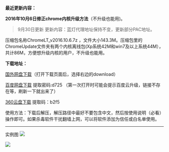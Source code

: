 **最近更新内容：**

**2016年10月6日修正chrome内核升级方法**（不升级也能用)。

> 9月30日更新 更新内容：蓝灯代理地址保持不变，更新部分PAC地址。

压缩包名称ChromeLT_v2016.10.6.7z ，文件大小143.3M。压缩包里的ChromeUpdate文件夹有两个内核离线包(Xp系统42M和win7及以上系统44M），共计86M，方便想升级内核的用户，不升级也能用。

**下载地址：**

[国外网盘下载](https://mega.nz/#!5kJCQb7A!YDjjWAu4fkNfmnNqiOUngjb0PbasmT1rJzj07CmsuLU)（打开下载页面后，选择右边的download）

[百度网盘下载](http://pan.baidu.com/s/1kVnWeB9) 提取密码:d725 （第一次打开时可能会提示百度云升级，链接不存在等，刷新一下就出来了）

[360云盘下载](https://yunpan.cn/cvVgnXPRD5WCh) 提取码：b2f5


使用方法：下载后解压，解压路径中最好不要包含中文，然后按使用说明（必看）操作即可。如果杀毒软件干扰翻墙上网，可以将软件添加为信任或白名单使用。

***
实例图
![](https://raw.githubusercontent.com/Alvin9999/pac2/master/lantern使用说明3.png)

![](https://raw.githubusercontent.com/Alvin9999/pac2/master/lantern使用说明2.png)

